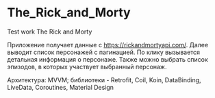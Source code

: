 # The_Rick_and_Morty
Test work The Rick and Morty
 
 Приложение получает данные с https://rickandmortyapi.com/. Далее выводит список персонажей с пагинацией. По клику вызывается детальная информация о персонаже. Также можно выбрать список эпизодов, в которых участвует выбранный персонаж.
  
  Архитектура: MVVM; библиотеки - Retrofit, Coil, Koin, DataBinding, LiveData, Coroutines, Material Design
